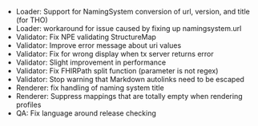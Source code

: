 * Loader: Support for NamingSystem conversion of url, version, and title (for THO)
* Loader: workaround for issue caused by fixing up namingsystem.url
* Validator: Fix NPE validating StructureMap
* Validator: Improve error message about uri values
* Validator: Fix for wrong display when tx server returns error
* Validator: Slight improvement in performance
* Validator: Fix FHIRPath split function (parameter is not regex)
* Validator: Stop warning that Markdown autolinks need to be escaped
* Renderer: fix handling of naming system title
* Renderer: Suppress mappings that are totally empty when rendering profiles
* QA: Fix language around release checking
